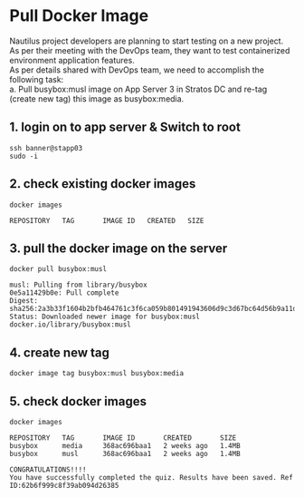 # Pull Docker Image
Nautilus project developers are planning to start testing on a new project. As per their meeting with the DevOps team, they want to test containerized environment application features.  
As per details shared with DevOps team, we need to accomplish the following task:  
a. Pull busybox:musl image on App Server 3 in Stratos DC and re-tag (create new tag) this image as busybox:media.


## 1. login on to app server &  Switch to root
`ssh banner@stapp03`  
`sudo -i`

## 2. check existing docker images
`docker images`
```console
REPOSITORY   TAG       IMAGE ID   CREATED   SIZE
```

## 3. pull the docker image on the server
`docker pull busybox:musl`
```console
musl: Pulling from library/busybox
0e5a11429b0e: Pull complete 
Digest: sha256:2a3b33f1604b2bfb464761c3f6ca059b801491943606d9c3d67bc64d56b9a11d
Status: Downloaded newer image for busybox:musl
docker.io/library/busybox:musl
```

## 4. create new tag
`docker image tag busybox:musl busybox:media`

## 5. check docker images
`docker images`
```console
REPOSITORY   TAG       IMAGE ID       CREATED       SIZE
busybox      media     368ac696baa1   2 weeks ago   1.4MB
busybox      musl      368ac696baa1   2 weeks ago   1.4MB
```


```console
CONGRATULATIONS!!!!
You have successfully completed the quiz. Results have been saved. Ref ID:62b6f999c8f39ab094d26385
```
